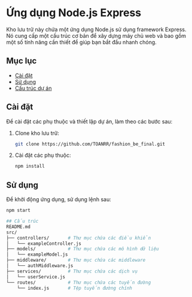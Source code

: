 # Ứng dụng Node.js Express

Kho lưu trữ này chứa một ứng dụng Node.js sử dụng framework Express. Nó cung cấp một cấu trúc cơ bản để xây dựng máy chủ web và bao gồm một số tính năng cần thiết để giúp bạn bắt đầu nhanh chóng.

## Mục lục

- [Cài đặt](#cài-đặt)
- [Sử dụng](#sử-dụng)
- [Cấu trúc dự án](#cấu-trúc-dự-án)


## Cài đặt

Để cài đặt các phụ thuộc và thiết lập dự án, làm theo các bước sau:

1. Clone kho lưu trữ:
    ```sh
    git clone https://github.com/TOANRR/fashion_be_final.git
    ```

2. Cài đặt các phụ thuộc:
    ```sh
    npm install
    ```

## Sử dụng

Để khởi động ứng dụng, sử dụng lệnh sau:

```sh
npm start

## Cấu trúc
README.md
src/
├── controllers/       # Thư mục chứa các điều khiển
│   └── exampleController.js
├── models/            # Thư mục chứa các mô hình dữ liệu
│   └── exampleModel.js
├── middleware/        # Thư mục chứa các middleware
│   └── authMiddleware.js
├── services/          # Thư mục chứa các dịch vụ
│   └── userService.js
└── routes/            # Thư mục chứa các tuyến đường
    └── index.js       # Tệp tuyến đường chính